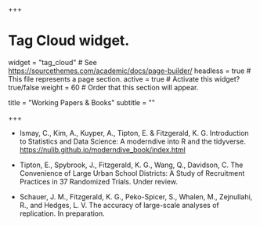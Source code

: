 +++

# Tag Cloud widget.
widget = "tag_cloud"  # See https://sourcethemes.com/academic/docs/page-builder/
headless = true  # This file represents a page section.
active = true # Activate this widget? true/false
weight = 60  # Order that this section will appear.

title = "Working Papers & Books"
subtitle = ""

+++

- Ismay, C., Kim, A., Kuyper, A., Tipton, E. & Fitzgerald, K. G.
Introduction to Statistics and Data Science: A moderndive into R and the tidyverse. https://nulib.github.io/moderndive_book/index.html

- Tipton, E., Spybrook, J., Fitzgerald, K. G., Wang, Q., Davidson, C. The Convenience of Large Urban School Districts: A Study of Recruitment Practices in 37 Randomized Trials. Under review.

- Schauer, J. M., Fitzgerald, K. G., Peko-Spicer, S., Whalen, M., Zejnullahi, R., and Hedges, L. V. The accuracy of large-scale analyses of replication. In preparation.
